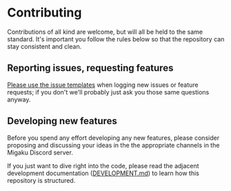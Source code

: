 # Contributing

Contributions of all kind are welcome, but will all be held to the same standard. It's important you follow the rules below so that the repository can stay consistent and clean.

## Reporting issues, requesting features

[Please use the issue templates](https://github.com/migaku-official/Migaku-Kanji-Addon/issues/new/choose) when logging new issues or feature requests; if you don't we'll probably just ask you those same questions anyway.

## Developing new features

Before you spend any effort developing any new features, please consider proposing and discussing your ideas in the the appropriate channels in the Migaku Discord server.

If you just want to dive right into the code, please read the adjacent development documentation ([DEVELOPMENT.md](DEVELOPMENT.md)) to learn how this repository is structured.